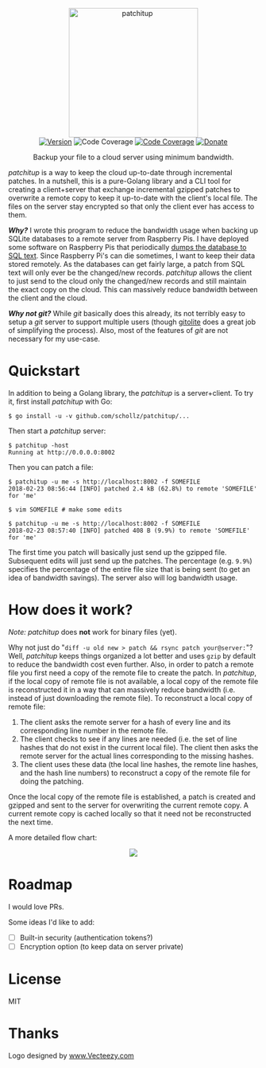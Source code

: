 <p align="center">
<img
    src="https://raw.githubusercontent.com/schollz/patchitup/master/.github/logo.png?token=AGPyE539EM60WRIJo3VVDBASqzozHprrks5amLWtwA%3D%3D"
    width="260px" border="0" alt="patchitup">
<br>
<a href="https://github.com/schollz/patchitup/releases/latest"><img src="https://img.shields.io/badge/version-0.1.0-brightgreen.svg?style=flat-square" alt="Version"></a>
<img src="https://img.shields.io/badge/coverage-75%25-green.svg?style=flat-square" alt="Code Coverage">
<a href="https://godoc.org/github.com/schollz/patchitup/patchitup"><img src="https://img.shields.io/badge/godoc-reference-blue.svg?style=flat-square" alt="Code Coverage"></a>
<a href="https://www.paypal.me/ZackScholl/5.00"><img src="https://img.shields.io/badge/donate-$5-brown.svg?style=flat-square" alt="Donate"></a>
</p>

<p align="center">Backup your file to a cloud server using minimum bandwidth.</p>

*patchitup* is a way to keep the cloud up-to-date through incremental patches. In a nutshell, this is a pure-Golang library and a CLI tool for creating a client+server that exchange incremental gzipped patches to overwrite a remote copy to keep it up-to-date with the client's local file. The files on the server stay encrypted so that only the client ever has access to them.

<em><strong>Why?</strong></em> I wrote this program to reduce the bandwidth usage when backing up SQLite databases to a remote server from Raspberry Pis. I have deployed some software on Raspberry Pis that periodically [dumps the database to SQL text](http://www.sqlitetutorial.net/sqlite-dump/). Since Raspberry Pi's can die sometimes, I want to keep their data stored remotely. As the databases can get fairly large, a patch from SQL text will only ever be the changed/new records. *patchitup* allows the client to just send to the cloud only the changed/new records and still maintain the exact copy on the cloud. This can massively reduce bandwidth between the client and the cloud. 

<em><strong>Why not git?</strong></em> While *git* basically  does this already, its not terribly easy to setup a *git* server to support multiple users (though [gitolite](https://github.com/sitaramc/gitolite) does a great job of simplifying the process).  Also, most of the features of *git* are not necessary for my use-case.

# Quickstart

In addition to being a Golang library, the *patchitup* is a server+client. To try it, first install *patchitup* with Go:

```
$ go install -u -v github.com/schollz/patchitup/...
```

Then start a *patchitup* server:

```
$ patchitup -host
Running at http://0.0.0.0:8002
```

Then you can patch a file:

```
$ patchitup -u me -s http://localhost:8002 -f SOMEFILE
2018-02-23 08:56:44 [INFO] patched 2.4 kB (62.8%) to remote 'SOMEFILE' for 'me'

$ vim SOMEFILE # make some edits

$ patchitup -u me -s http://localhost:8002 -f SOMEFILE
2018-02-23 08:57:40 [INFO] patched 408 B (9.9%) to remote 'SOMEFILE' for 'me'
```

The first time you patch will basically just send up the gzipped file. Subsequent edits will just send up the patches. The percentage (e.g. `9.9%`) specifies the percentage of the entire file size that is being sent (to get an idea of bandwidth savings). The server also will log bandwidth usage.


# How does it work?

_Note:_ *patchitup* does **not** work for binary files (yet).

Why not just do "`diff -u old new > patch && rsync patch your@server:`"? Well, *patchitup* keeps things organized a lot better and uses `gzip` by default to reduce the bandwidth cost even further. Also, in order to patch a remote file you first need a copy of the remote file to create the patch. In *patchitup*, if the local copy of remote file is not available, a local copy of the remote file is reconstructed it in a way that can massively reduce bandwidth (i.e. instead of just downloading the remote file). To reconstruct a local copy of remote file:

1. The client asks the remote server for a hash of every line and its corresponding line number in the remote file. 
2. The client checks to see if any lines are needed (i.e. the set of line hashes that do not exist in the current local file). The client then asks the remote server for the actual lines corresponding to the missing hashes.
3. The client uses these data (the local line hashes, the remote line hashes, and the hash line numbers) to reconstruct a copy of the remote file for doing the patching.

Once the local copy of the remote file is established, a patch is created and gzipped and sent to the server for overwriting the current remote copy. A current remote copy is cached locally so that it need not be reconstructed the next time.

A more detailed flow chart:

<center>
	<img src="https://user-images.githubusercontent.com/6550035/36574282-e0335014-17f9-11e8-92ba-1a474deaae76.png">
</center>

# Roadmap

I would love PRs.

Some ideas I'd like to add:

- [ ] Built-in security (authentication tokens?)
- [ ] Encryption option (to keep data on server private)

# License

MIT

# Thanks

Logo designed by <a rel="nofollow" target="_blank" href="https://www.vecteezy.com">www.Vecteezy.com</a>
